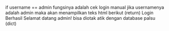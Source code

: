 if username == admin fungsinya adalah cek login manual jika usernamenya adalah admin maka akan menampilkan teks html berikut (return) Login Berhasil Selamat datang admin!
bisa diotak atik dengan database palsu (dict)